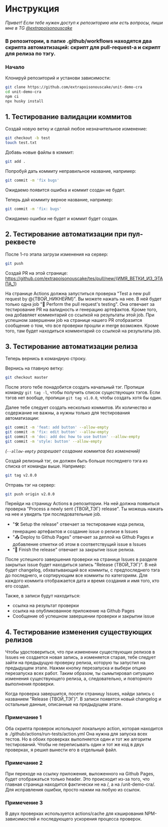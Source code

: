 # Инструкция

*Привет! Если тебе нужен доступ к репозиторию или есть вопросы, пиши мне в TG [@extrapoisonouscake](https://t.me/extrapoisonouscake)*

### В репозитории, в папке .github/workflows находятся два скрипта автоматизаций: скрипт для pull-request-а и скрипт для релиза по тэгу.

### Начало
Клонируй репозиторий и установи зависимости:
```bash
git clone https://github.com/extrapoisonouscake/unit-demo-cra
cd unit-demo-cra
npm ci
npx husky install
```


## 1. Тестирование валидации коммитов
Создай новую ветку и сделай любое незначительное изменение:
```bash
git checkout -b test
touch test.txt
```

Добавь новые файлы в коммит:
```bash
git add .
```

Попробуй дать коммиту неправильное название, например:
```bash
git commit -m 'fix bugs'
```
Ожидаемо появится ошибка и коммит создан не будет.

Теперь дай коммиту верное название, например:
```bash
git commit -m 'fix: bugs'
```
Ожидаемо ошибки не будет и коммит будет создан.


## 2. Тестирование автоматизации при пул-реквесте

После 1-го этапа загрузи изменения на сервер:
```bash
git push
```

Создай PR на этой странице: https://github.com/extrapoisonouscake/tes/pull/new/{ИМЯ_ВЕТКИ_ИЗ_ЭТАПА_1}

На странице Actions должна запуститься проверка "Test a new pull request by @{ТВОЙ_НИКНЕЙМ}". Вы можете нажать на нее.
В ней будет только одна job "🧪 Perform the pull request's testing". Она отвечает за тестирование PR на валидность и генерацию артефактов. Кроме того, она добавляет комментарий со ссылкой на результаты этой job.
При успешном завершении job на странице нашего PR отобразится сообщение о том, что все проверки прошли и merge возможен. Кроме того, там будет находиться комментарий со ссылкой на результаты job.


## 3. Тестирование автоматизации релиза

Теперь вернись в командную строку.

Вернись на главную ветку:
```bash
git checkout master
```

После этого тебе понадобится создать начальный тэг.
Пропиши команду `git tag -l`, чтобы получить список существующих тэгов. Если тэгов нет вообще, пропиши `git tag v1.0.0`, чтобы создать хотя бы один.

Далее тебе следует создать несколько коммитов. Их количество и содержание не важны, а нужны только для тестирования автоматизации:
```bash
git commit -m 'feat: add button' --allow-empty
git commit -m 'fix: edit button' --allow-empty
git commit -m 'doc: add doc how to use button' --allow-empty
git commit -m 'style: button' --allow-empty
```
*(`--allow-empty` разрешает создание коммитов без изменений)*

Создай релизный тэг, он должен быть больше последнего тэга из списка от команды выше. Например:
```bash
git tag v2.0.0
```

Отправь тэг на сервер:
```bash
git push origin v2.0.0
```

Перейди на страницу Actions в репозитории. На ней должна появиться проверка "Process a newly sent {ТВОЙ_ТЭГ} release".
Ты можешь нажать на нее и увидеть три последовательные job.

- "🛠️ Setup the release" отвечает за тестирование кода релиза, генерацию артефактов и создание issue о релизе в Issues
- "📤 Deploy to Github Pages" отвечает за деплой на Github Pages и добавление отметки об этом в соответствущий issue в Issues
- "🏁 Finish the release" отвечает за закрытие issue релиза.

После успешного завершения проверки на странице Issues в разделе закрытых issue будет находиться запись "Release {ТВОЙ_ТЭГ}".
В ней будет changelog, обхватывающий все коммиты, с предпоследнего тэга до последнего, и сортирующим все коммиты по категориям. Для каждого коммита отображается дата и время создания и имя того, кто его создал.

Также, в записи будут находиться:
- ссылка на результат проверки
- ссылка на опубликованное приложение на Github Pages
- Сообщение об успешном завершении проверки и закрытии issue


## 4. Тестирование изменения существующих релизов
Чтобы удостовериться, что при изменении существующих релизов в Issues не создается новая запись, а изменяется старая, тебе следует зайти на предыдущую проверку релиза, которую ты запустил на предыдущем этапе. Нажми кнопку перезапуска и выбери опцию перезапуска всех работ.
Таким образом, ты сымытировал ситуацию изменения существующего релиза, а, следовательно, и повторного выполнения проверки.

Когда проверка завершится, посети страницу Issues, найди запись с названием "Release {ТВОЙ_ТЭГ}". В записи появятся новый changelog и остальные данные, описанные на предыдущем этапе.


### Примечание 1
Оба скрипта проверок используют локальную action, которая находится в ./github/actions/run-tests/action.yml
Она нужна для запуска всех тестов. Но в обоих проверках выполняется один и тот же алгоритм тестирований. Чтобы не переписывать один и тот же код в двух проверках, я решил вынести его в отдельный файл.

### Примечание 2
При переходе на ссылку приложения, выложенного на Github Pages, будет отображаться только header. Это происходит из-за того, что главная страница находится фактически не на /, а на /unit-demo-cra/. Для исправления ошибки, просто нажми на любую из ссылок.

### Примечение 3
В двух проверках используется actions/cache для кэширования NPM-зависимостей и последующего ускорения процесса проверок.